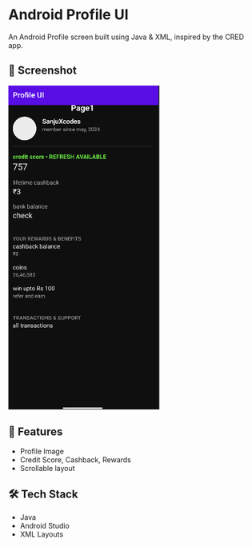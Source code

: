 # Android Profile UI

An Android Profile screen built using Java & XML, inspired by the CRED app.

## 📱 Screenshot

![Profile Screenshot](screenshots/profile_ui.png)

## 📌 Features
- Profile Image
- Credit Score, Cashback, Rewards
- Scrollable layout

## 🛠 Tech Stack
- Java
- Android Studio
- XML Layouts
